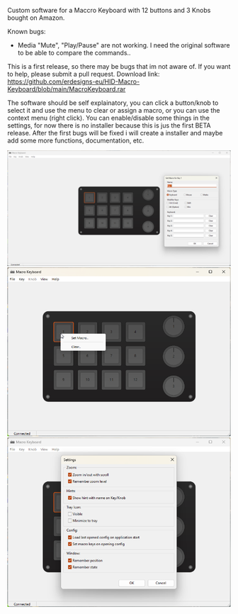 Custom software for a Maccro Keyboard with 12 buttons and 3 Knobs bought on Amazon.

Known bugs:
- Media "Mute", "Play/Pause" are not working. I need the original software to be able to compare the commands..

This is a first release, so there may be bugs that im not aware of. If you want to help, please submit a pull request.
Download link: https://github.com/erdesigns-eu/HID-Macro-Keyboard/blob/main/MacroKeyboard.rar

The software should be self explainatory, you can click a button/knob to select it and use the menu to clear or assign a macro, or you can use the context menu (right click). You can enable/disable some things in the settings, for now there is no installer because this is jus the first BETA release. After the first bugs will be fixed i will create a installer and maybe add some more functions, documentation, etc.

![Assign a macro to a key](Resources/screen1.png)
![Context menu](Resources/screen2.png)
![Settings](Resources/Screen3.png)
